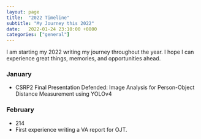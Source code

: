 ```yaml
---
layout: page
title:  "2022 Timeline"
subtitle: "My Journey this 2022"
date:   2022-01-24 23:10:00 +0800
categories: ["general"]
---
```


I am starting my 2022 writing my journey throughout the year. I hope I can experience great things, memories, and opportunities ahead.

### January
- CSRP2 Final Presentation Defended: Image Analysis for Person-Object Distance Measurement using YOLOv4

### February
- 214
- First experience writing a VA report for OJT.